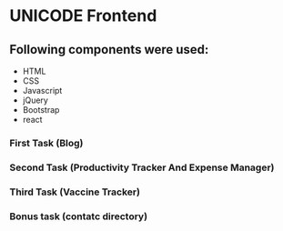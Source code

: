 # UNICODE Frontend

## Following components were used: 

- HTML
- CSS
- Javascript
- jQuery
- Bootstrap
- react

 
### First Task (Blog)

### Second Task (Productivity Tracker And Expense Manager)

### Third Task (Vaccine Tracker)

### Bonus task (contatc directory)

